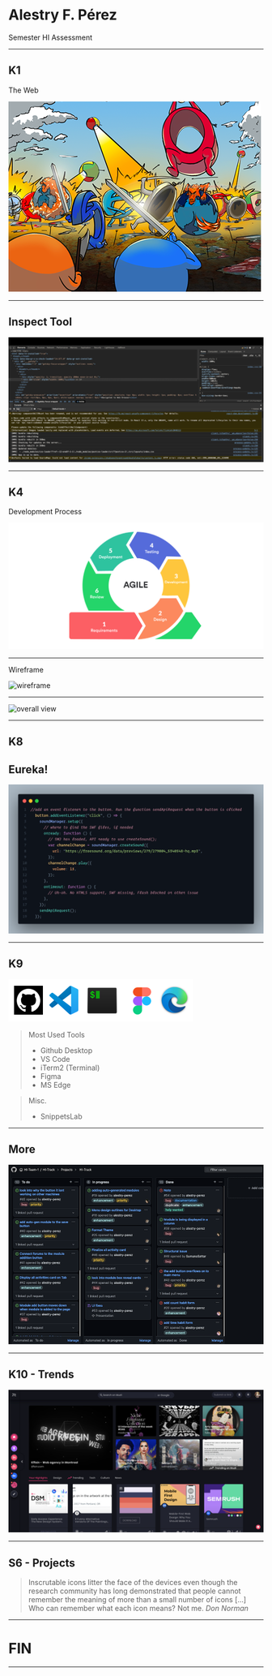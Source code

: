 # Alestry F. Pérez

Semester HI Assessment

---
## K1 

The Web

![web browser](./img/browserwars.png)

---

## Inspect Tool

![web browser](./img/webbrowser.png)

---

## K4
Development Process

![agile](./img/agile.png)

---
Wireframe

![wireframe](./img/Wireframedesign.png)

---


![overall view](./img/overall_view.png)

---
## K8 

## Eureka!

![eureka](./img/eurekacode.png)

---
## K9 

![github](./img/tools.png)
> Most Used Tools
> - Github Desktop
> - VS Code
> - iTerm2 (Terminal)
> - Figma
> - MS Edge

> Misc.
> - SnippetsLab

---
## More
![kanban](./img/kanban.png)

---

## K10 - Trends

![trends](./img/trends.png)

---
## S6 - Projects

> Inscrutable icons litter the face of the devices even though the research
> community has long demonstrated that people cannot remember the meaning of
> more than a small number of icons […] Who can remember what each icon
> means? Not me.
> <cite>Don Norman</cite>

---

# FIN

---
